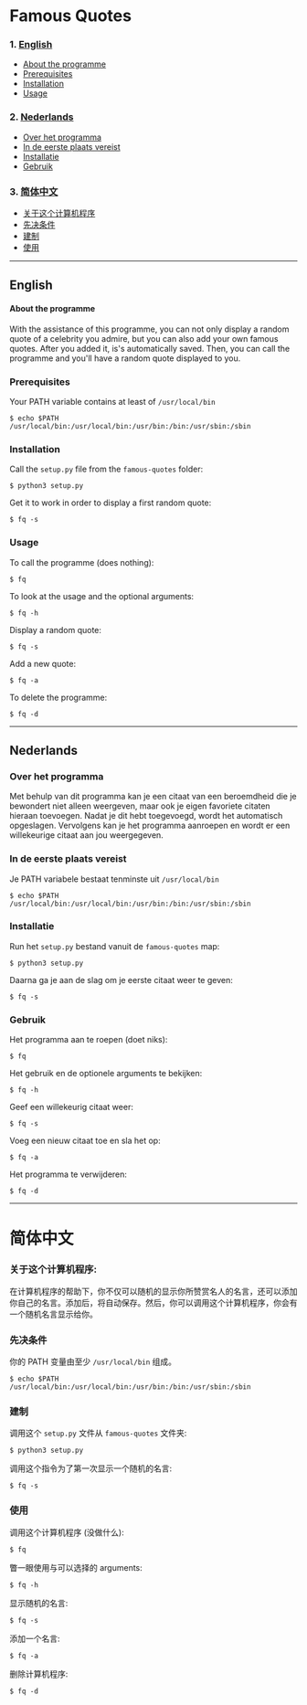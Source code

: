 # Famous Quotes 

### 1. [English](#english "Goto english")
 - [About the programme](#about-the-programme "Goto about-the-programme")
 - [Prerequisites](#prerequisites "Goto prerequisites")
 - [Installation](#installation "Goto installation")
 - [Usage](#usage "Goto usage")
### 2. [Nederlands](#nederlands "Goto nederlands")
 - [Over het programma](#over-het-programma "Goto over-het-programma")
 - [In de eerste plaats vereist](#in-de-eerste-plaats-vereist "Goto in-de-eerste-plaats-vereist")
 - [Installatie](#installatie "Goto installatie")
 - [Gebruik](#gebruik "Goto gebruik")
### 3. [简体中文](#简体中文 "Goto 简体中文")
 - [关于这个计算机程序](#关于这个计算机程序 "Goto 关于这个计算机程序")
 - [先决条件](#先决条件 "Goto 先决条件")
 - [建制](#建制 "Goto 建制")
 - [使用](#usage "Goto 使用")

- - - -
## English 
#### About the programme
With the assistance of this programme, you can not only display a random quote of a celebrity you admire, but you can also add your own famous quotes. After you added it, is's automatically saved. Then, you can call the programme and you'll have a random quote displayed to you. 

### Prerequisites
Your PATH variable contains at least of `/usr/local/bin`
```
$ echo $PATH
/usr/local/bin:/usr/local/bin:/usr/bin:/bin:/usr/sbin:/sbin
```

### Installation
Call the `setup.py` file from the `famous-quotes` folder:
```
$ python3 setup.py
```

Get it to work in order to display a first random quote:
```
$ fq -s
```

### Usage
To call the programme (does nothing):
```
$ fq
```

To look at the usage and the optional arguments:
```
$ fq -h
```

Display a random quote:
```
$ fq -s
```

Add a new quote:
```
$ fq -a
```

To delete the programme:
```
$ fq -d
```

- - - -
## Nederlands
### Over het programma
Met behulp van dit programma kan je een citaat van een beroemdheid die je bewondert niet alleen weergeven, maar ook je eigen favoriete citaten hieraan toevoegen. Nadat je dit hebt toegevoegd, wordt het automatisch opgeslagen. Vervolgens kan je het programma aanroepen en wordt er een willekeurige citaat aan jou weergegeven. 

### In de eerste plaats vereist
Je PATH variabele bestaat tenminste uit `/usr/local/bin`
```
$ echo $PATH
/usr/local/bin:/usr/local/bin:/usr/bin:/bin:/usr/sbin:/sbin
```

### Installatie
Run het `setup.py` bestand vanuit de `famous-quotes` map:
```
$ python3 setup.py
```

Daarna ga je aan de slag om je eerste citaat weer te geven:
```
$ fq -s
```

### Gebruik
Het programma aan te roepen (doet niks):
```
$ fq
```

Het gebruik en de optionele arguments te bekijken:
```
$ fq -h
```

Geef een willekeurig citaat weer:
```
$ fq -s
```

Voeg een nieuw citaat toe en sla het op:
```
$ fq -a
```

Het programma te verwijderen:
```
$ fq -d
```

- - - -
# 简体中文 

### 关于这个计算机程序: 
在计算机程序的帮助下，你不仅可以随机的显示你所赞赏名人的名言，还可以添加你自己的名言。添加后，将自动保存。然后，你可以调用这个计算机程序，你会有一个随机名言显示给你。 

### 先决条件
你的 PATH 变量由至少 `/usr/local/bin` 组成。
```
$ echo $PATH
/usr/local/bin:/usr/local/bin:/usr/bin:/bin:/usr/sbin:/sbin
```

### 建制
调用这个 `setup.py` 文件从 `famous-quotes` 文件夹:
```
$ python3 setup.py
```

调用这个指令为了第一次显示一个随机的名言:
```
$ fq -s
```

### 使用
调用这个计算机程序 (没做什么):
```
$ fq
```

瞥一眼使用与可以选择的 arguments:
```
$ fq -h
```

显示随机的名言:
```
$ fq -s
```

添加一个名言:
```
$ fq -a
```

删除计算机程序:
```
$ fq -d
```
